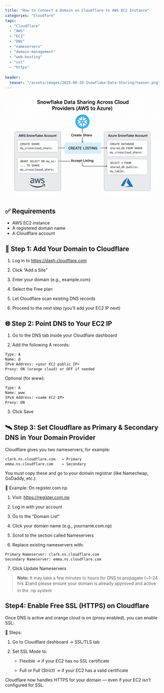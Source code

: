 ```yaml
---
title: "How to Connect a Domain on Cloudflare to AWS EC2 Instance"
categories: "Cloudfare"
tags:
  - "Cloudflare"
  - "AWS"
  - "EC2"
  - "DNS"
  - "nameservers"
  - "domain-management"
  - "web-hosting"
  - "ssl"
  - "https"

header:
  teaser: "/assets/images/2025-06-20-Snowflake-Data-Sharing/teaser.png"
---
```

![Cover Page](/assets/images/2025-06-20-Snowflake-Data-Sharing/cover.png)

## ✅ Requirements
- AWS EC2 instance
- A registered domain name
- A Cloudflare account

## 🔧 Step 1: Add Your Domain to Cloudflare
1. Log in to https://dash.cloudflare.com

2. Click “Add a Site”

3. Enter your domain (e.g., example.com)

4. Select the Free plan

5. Let Cloudflare scan existing DNS records

6. Proceed to the next step (you'll add your EC2 IP next)

## 🌐 Step 2: Point DNS to Your EC2 IP
1. Go to the DNS tab inside your Cloudflare dashboard

2. Add the following A records:

```
Type: A
Name: @
IPv4 Address: <your EC2 public IP>
Proxy: ON (orange cloud) or OFF if needed
```

Optional (for www):

```
Type: A
Name: www
IPv4 Address: <same EC2 IP>
Proxy: ON
```

3. Click Save

## 🛰️ Step 3: Set Cloudflare as Primary & Secondary DNS in Your Domain Provider
Cloudflare gives you two nameservers, for example:
```
clark.ns.cloudflare.com   ← Primary
emma.ns.cloudflare.com    ← Secondary
```
You must copy these and go to your domain registrar (like Namecheap, GoDaddy, etc.):

📌 Example: On register.com.np
1. Visit: https://register.com.np

2. Log in with your account

3. Go to the “Domain List”

4. Click your domain name (e.g., yourname.com.np)

5. Scroll to the section called Nameservers

6. Replace existing nameservers with:

```
Primary Nameserver: clark.ns.cloudflare.com
Secondary Nameserver: emma.ns.cloudflare.com
```

7. Click Update Nameservers

> **Note:** It may take a few minutes to hours for DNS to propagate (~1–24 hrs ⏳)and please ensure your domain is already approved and active in the .np system



## Step4: Enable Free SSL (HTTPS) on Cloudflare
Once DNS is active and orange cloud is on (proxy enabled), you can enable SSL:

 🔐 Steps:
1. Go to Cloudflare dashboard → SSL/TLS tab

2. Set SSL Mode to:

    - Flexible → if your EC2 has no SSL certificate

    - Full or Full (Strict) → if your EC2 has a valid certificate

Cloudflare now handles HTTPS for your domain — even if your EC2 isn’t configured for SSL.
